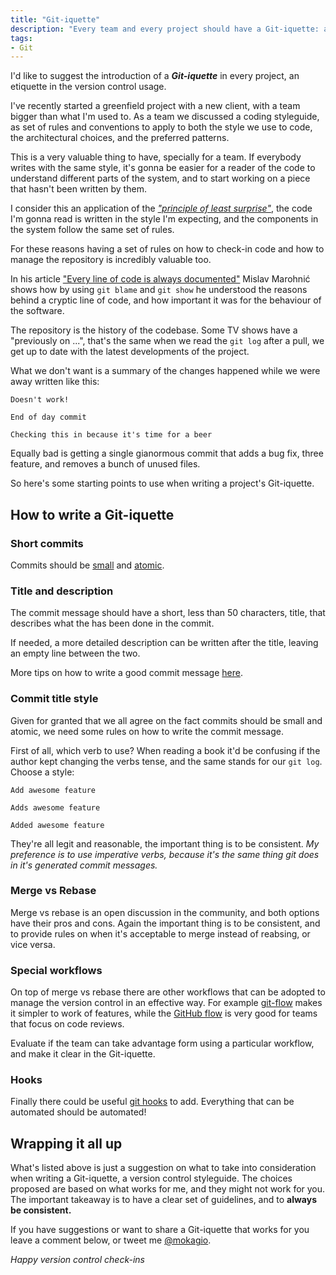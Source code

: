 ```yaml
---
title: "Git-iquette"
description: "Every team and every project should have a Git-iquette: a set of common practices for managing the git repository."
tags:
- Git
---
```


I'd like to suggest the introduction of a **_Git-iquette_** in every project, an etiquette in the version control usage.

I've recently started a greenfield project with a new client, with a team bigger than what I'm used to. As a team we discussed a coding styleguide, as set of rules and conventions to apply to both the style we use to code, the architectural choices, and the preferred patterns.

This is a very valuable thing to have, specially for a team. If everybody writes with the same style, it's gonna be easier for a reader of the code to understand different parts of the system, and to start working on a piece that hasn't been written by them.

I consider this an application of the [_"principle of least surprise"_](http://en.wikipedia.org/wiki/Principle_of_least_astonishment), the code I'm gonna read is written in the style I'm expecting, and the components in the system follow the same set of rules.

For these reasons having a set of rules on how to check-in code and how to manage the repository is incredibly valuable too.

In his article ["Every line of code is always documented"](http://mislav.uniqpath.com/2014/02/hidden-documentation/) Mislav Marohnić shows how by using `git blame` and `git show` he understood the reasons behind a cryptic line of code, and how important it was for the behaviour of the software.

The repository is the history of the codebase. Some TV shows have a "previously on ...", that's the same when we read the `git log` after a pull, we get up to date with the latest developments of the project.

What we don't want is a summary of the changes happened while we were away written like this:

```
Doesn't work!

End of day commit

Checking this in because it's time for a beer
```

Equally bad is getting a single gianormous commit that adds a bug fix, three feature, and removes a bunch of unused files.

So here's some starting points to use when writing a project's Git-iquette.

## How to write a Git-iquette

### Short commits

Commits should be [small](http://blog.crealytics.com/blog/2010/07/09/5-reasons-keeping-git-commits-small/) and [atomic](http://en.wikipedia.org/wiki/Atomic_commit#Atomic_Commit_Convention).

### Title and description

The commit message should have a short, less than 50 characters, title, that describes what the has been done in the commit.

If needed, a more detailed description can be written after the title, leaving an empty line between the two.

More tips on how to write a good commit message [here](http://tbaggery.com/2008/04/19/a-note-about-git-commit-messages.html).

### Commit title style

Given for granted that we all agree on the fact commits should be small and atomic, we need some rules on how to write the commit message.

First of all, which verb to use? When reading a book it'd be confusing if the author kept changing the verbs tense, and the same stands for our `git log`. Choose a style:

```
Add awesome feature

Adds awesome feature

Added awesome feature
```

They're all legit and reasonable, the important thing is to be consistent. _My preference is to use imperative verbs, because it's the same thing git does in it's generated commit messages._

### Merge vs Rebase

Merge vs rebase is an open discussion in the community, and both options have their pros and cons. Again the important thing is to be consistent, and to provide rules on when it's acceptable to merge instead of reabsing, or vice versa.

### Special workflows

On top of merge vs rebase there are other workflows that can be adopted to manage the version control in an effective way. For example [git-flow](http://nvie.com/posts/a-successful-git-branching-model/) makes it simpler to work of features, while the [GitHub flow](https://guides.github.com/introduction/flow/) is very good for teams that focus on code reviews.

Evaluate if the team can take advantage form using a particular workflow, and make it clear in the Git-iquette.

### Hooks

Finally there could be useful [git hooks](http://git-scm.com/book/en/v2/Customizing-Git-Git-Hooks) to add. Everything that can be automated should be automated!

## Wrapping it all up

What's listed above is just a suggestion on what to take into consideration when writing a Git-iquette, a version control styleguide. The choices proposed are based on what works for me, and they might not work for you. The important takeaway is to have a clear set of guidelines, and to **always be consistent.**

If you have suggestions or want to share a Git-iquette that works for you leave a comment below, or tweet me [@mokagio](https://twitter.com/mokagio).

_Happy version control check-ins_
